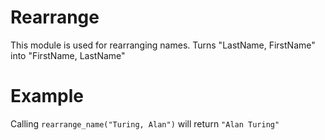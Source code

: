 Rearrange
==========

This module is used for rearranging names.
Turns "LastName, FirstName" into "FirstName, LastName"

# Example

Calling `rearrange_name("Turing, Alan")` will return `"Alan Turing"`

